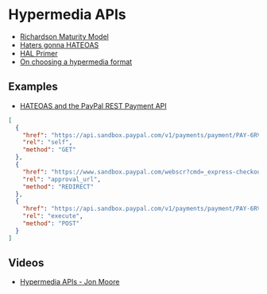 # Hypermedia APIs

* [Richardson Maturity Model](http://martinfowler.com/articles/richardsonMaturityModel.html)
* [Haters gonna HATEOAS](http://timelessrepo.com/haters-gonna-hateoas)
* [HAL Primer](http://phlyrestfully.readthedocs.org/en/latest/halprimer.html)
* [On choosing a hypermedia format](http://sookocheff.com/post/api/on-choosing-a-hypermedia-format/)

## Examples

* [HATEOAS and the PayPal REST Payment API](https://developer.paypal.com/docs/integration/direct/paypal-rest-payment-hateoas-links/)

```json
[
  {
    "href": "https://api.sandbox.paypal.com/v1/payments/payment/PAY-6RV70583SB702805EKEYSZ6Y",
    "rel": "self",
    "method": "GET"
  },
  {
    "href": "https://www.sandbox.paypal.com/webscr?cmd=_express-checkout&token=EC-60U79048BN7719609",
    "rel": "approval_url",
    "method": "REDIRECT"
  },
  {
    "href": "https://api.sandbox.paypal.com/v1/payments/payment/PAY-6RV70583SB702805EKEYSZ6Y/execute",
    "rel": "execute",
    "method": "POST"
  }
]
```

## Videos

* [Hypermedia APIs - Jon Moore](https://vimeo.com/20781278)